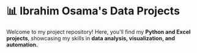 # 📊 Ibrahim Osama's Data Projects  

Welcome to my project repository! Here, you'll find my **Python and Excel projects**, showcasing my skills in **data analysis, visualization, and automation.**  
